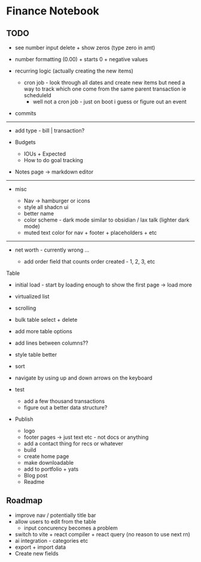 # Finance Notebook

## TODO

- see number input delete + show zeros (type zero in amt)
- number formatting (0.00) + starts 0 + negative values

- recurring logic (actually creating the new items)
  - cron job - look through all dates and create new items but need a way to track which one come from the same parent transaction ie scheduleId
    - well not a cron job - just on boot i guess or figure out an event

- commits

---

- add type - bill | transaction?

- Budgets
  - IOUs + Expected
  - How to do goal tracking

- Notes page -> markdown editor

---

- misc
  
  - Nav -> hamburger or icons
  - style all shadcn ui
  - better name
  - color scheme - dark mode similar to obsidian / lax talk (lighter dark mode)
  - muted text color for nav + footer + placeholders + etc

---

- net worth - currently wrong ...

  - add order field that counts order created - 1, 2, 3, etc

Table

- initial load - start by loading enough to show the first page -> load more
- virtualized list
- scrolling
- bulk table select + delete
- add more table options
- add lines between columns??
- style table better
- sort
- navigate by using up and down arrows on the keyboard

- test
  - add a few thousand transactions
  - figure out a better data structure?

- Publish

  - logo
  - footer pages -> just text etc - not docs or anything
  - add a contact thing for recs or whatever
  - build
  - create home page
  - make downloadable
  - add to portfolio + yats
  - Blog post
  - Readme

## Roadmap

- improve nav / potentially title bar
- allow users to edit from the table
  - input concurency becomes a problem
- switch to vite + react compiler + react query (no reason to use next rn)
- ai integration - categories etc
- export + import data
- Create new fields
